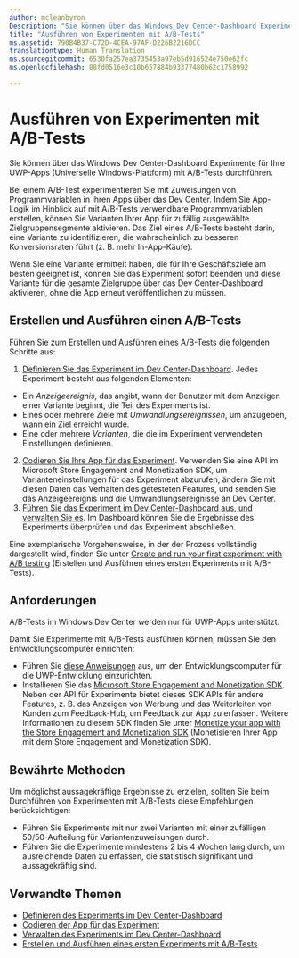 ```yaml
---
author: mcleanbyron
Description: "Sie können über das Windows Dev Center-Dashboard Experimente für Ihre UWP-Apps (Universelle Windows-Plattform) mit A/B-Tests durchführen."
title: "Ausführen von Experimenten mit A/B-Tests"
ms.assetid: 790B4B37-C72D-4CEA-97AF-D226B2216DCC
translationtype: Human Translation
ms.sourcegitcommit: 6530fa257ea3735453a97eb5d916524e750e62fc
ms.openlocfilehash: 88fd0516e3c10b657884b93377480b62c1758992

---
```


# Ausführen von Experimenten mit A/B-Tests

Sie können über das Windows Dev Center-Dashboard Experimente für Ihre UWP-Apps (Universelle Windows-Plattform) mit A/B-Tests durchführen.

Bei einem A/B-Test experimentieren Sie mit Zuweisungen von Programmvariablen in Ihren Apps über das Dev Center. Indem Sie App-Logik im Hinblick auf mit A/B-Tests verwendbare Programmvariablen erstellen, können Sie Varianten Ihrer App für zufällig ausgewählte Zielgruppensegmente aktivieren. Das Ziel eines A/B-Tests besteht darin, eine Variante zu identifizieren, die wahrscheinlich zu besseren Konversionsraten führt (z. B. mehr In-App-Käufe).

Wenn Sie eine Variante ermittelt haben, die für Ihre Geschäftsziele am besten geeignet ist, können Sie das Experiment sofort beenden und diese Variante für die gesamte Zielgruppe über das Dev Center-Dashboard aktivieren, ohne die App erneut veröffentlichen zu müssen.

## Erstellen und Ausführen einen A/B-Tests

Führen Sie zum Erstellen und Ausführen eines A/B-Tests die folgenden Schritte aus:

1. [Definieren Sie das Experiment im Dev Center-Dashboard](define-your-experiment-in-the-dev-center-dashboard.md). Jedes Experiment besteht aus folgenden Elementen:
  * Ein *Anzeigeereignis*, das angibt, wann der Benutzer mit dem Anzeigen einer Variante beginnt, die Teil des Experiments ist.
  * Eines oder mehrere Ziele mit *Umwandlungsereignissen*, um anzugeben, wann ein Ziel erreicht wurde.
  * Eine oder mehrere *Varianten*, die die im Experiment verwendeten Einstellungen definieren.
2. [Codieren Sie Ihre App für das Experiment](code-your-experiment-in-your-app.md). Verwenden Sie eine API im Microsoft Store Engagement and Monetization SDK, um Varianteneinstellungen für das Experiment abzurufen, ändern Sie mit diesen Daten das Verhalten des getesteten Features, und senden Sie das Anzeigeereignis und die Umwandlungsereignisse an Dev Center.
3. [Führen Sie das Experiment im Dev Center-Dashboard aus, und verwalten Sie es](manage-your-experiment.md). Im Dashboard können Sie die Ergebnisse des Experiments überprüfen und das Experiment abschließen.

Eine exemplarische Vorgehensweise, in der der Prozess vollständig dargestellt wird, finden Sie unter [Create and run your first experiment with A/B testing](create-and-run-your-first-experiment-with-a-b-testing.md) (Erstellen und Ausführen eines ersten Experiments mit A/B-Tests).

## Anforderungen

A/B-Tests im Windows Dev Center werden nur für UWP-Apps unterstützt.

Damit Sie Experimente mit A/B-Tests ausführen können, müssen Sie den Entwicklungscomputer einrichten:

* Führen Sie [diese Anweisungen](../get-started/get-set-up.md) aus, um den Entwicklungscomputer für die UWP-Entwicklung einzurichten.
* Installieren Sie das [Microsoft Store Engagement and Monetization SDK](http://aka.ms/store-em-sdk). Neben der API für Experimente bietet dieses SDK APIs für andere Features, z. B. das Anzeigen von Werbung und das Weiterleiten von Kunden zum Feedback-Hub, um Feedback zur App zu erfassen. Weitere Informationen zu diesem SDK finden Sie unter [Monetize your app with the Store Engagement and Monetization SDK](monetize-your-app-with-the-microsoft-store-engagement-and-monetization-sdk.md) (Monetisieren Ihrer App mit dem Store Engagement and Monetization SDK).

## Bewährte Methoden

Um möglichst aussagekräftige Ergebnisse zu erzielen, sollten Sie beim Durchführen von Experimenten mit A/B-Tests diese Empfehlungen berücksichtigen:

* Führen Sie Experimente mit nur zwei Varianten mit einer zufälligen 50/50-Aufteilung für Variantenzuweisungen durch.
* Führen Sie die Experimente mindestens 2 bis 4 Wochen lang durch, um ausreichende Daten zu erfassen, die statistisch signifikant und aussagekräftig sind.

## Verwandte Themen

* [Definieren des Experiments im Dev Center-Dashboard](define-your-experiment-in-the-dev-center-dashboard.md)
* [Codieren der App für das Experiment](code-your-experiment-in-your-app.md)
* [Verwalten des Experiments im Dev Center-Dashboard](manage-your-experiment.md)
* [Erstellen und Ausführen eines ersten Experiments mit A/B-Tests](create-and-run-your-first-experiment-with-a-b-testing.md)



<!--HONumber=Jun16_HO4-->



